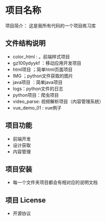# 项目名称

项目简介：
这是我所有代码的一个项目练习库

## 文件结构说明

- color_html : [](./html项目/Test_Html_Code/"前端样式项目")。前端样式项目
- gz100ydyykf ：移动应用开发项目
- html项目 ；简单html页面项目
- IMG ；python文件获取的图片
- java项目 ：简单java项目
- logs：python文件的日志
- python项目：爬虫项目
- video_parse: 视频解析项目（内容管理系统）
- vue_demo_01 : vue例子

## 项目功能

- 前端开发
- 设计获取
- 内容管理


## 项目安装

- 每一个文件夹项目都会有相对应的说明文档


## 项目 License

- 开源协议

